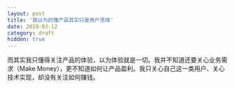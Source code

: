 ```yaml
---
layout: post
title: '我以为的懂产品其实只是用户思维'
date: 2019-03-12
category: draft
hidden: true
---
```


而其实我只懂得关注产品的体验，以为体验就是一切。我并不知道还要关心业务需求（Make Money），更不知道如何让产品盈利。我只关心自己这一类用户、关心技术实现，却没有关注如何赚钱。
